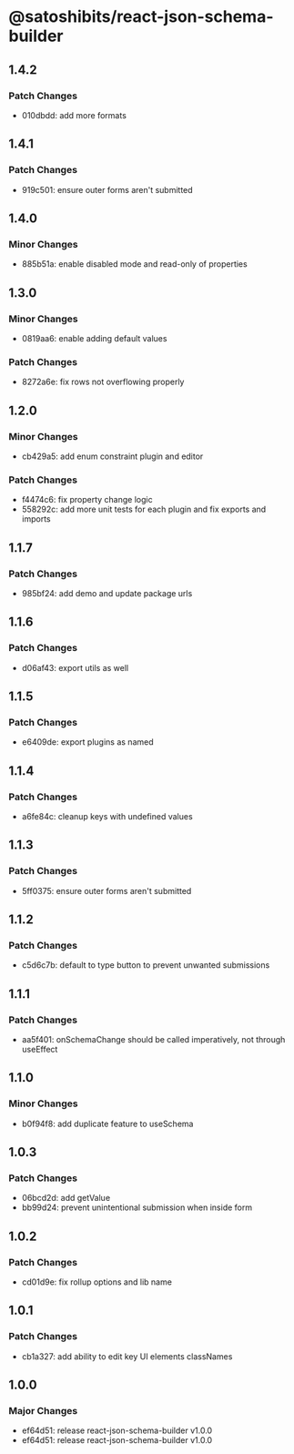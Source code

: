 # @satoshibits/react-json-schema-builder

## 1.4.2

### Patch Changes

- 010dbdd: add more formats

## 1.4.1

### Patch Changes

- 919c501: ensure outer forms aren't submitted

## 1.4.0

### Minor Changes

- 885b51a: enable disabled mode and read-only of properties

## 1.3.0

### Minor Changes

- 0819aa6: enable adding default values

### Patch Changes

- 8272a6e: fix rows not overflowing properly

## 1.2.0

### Minor Changes

- cb429a5: add enum constraint plugin and editor

### Patch Changes

- f4474c6: fix property change logic
- 558292c: add more unit tests for each plugin and fix exports and imports

## 1.1.7

### Patch Changes

- 985bf24: add demo and update package urls

## 1.1.6

### Patch Changes

- d06af43: export utils as well

## 1.1.5

### Patch Changes

- e6409de: export plugins as named

## 1.1.4

### Patch Changes

- a6fe84c: cleanup keys with undefined values

## 1.1.3

### Patch Changes

- 5ff0375: ensure outer forms aren't submitted

## 1.1.2

### Patch Changes

- c5d6c7b: default to type button to prevent unwanted submissions

## 1.1.1

### Patch Changes

- aa5f401: onSchemaChange should be called imperatively, not through useEffect

## 1.1.0

### Minor Changes

- b0f94f8: add duplicate feature to useSchema

## 1.0.3

### Patch Changes

- 06bcd2d: add getValue
- bb99d24: prevent unintentional submission when inside form

## 1.0.2

### Patch Changes

- cd01d9e: fix rollup options and lib name

## 1.0.1

### Patch Changes

- cb1a327: add ability to edit key UI elements classNames

## 1.0.0

### Major Changes

- ef64d51: release react-json-schema-builder v1.0.0
- ef64d51: release react-json-schema-builder v1.0.0
